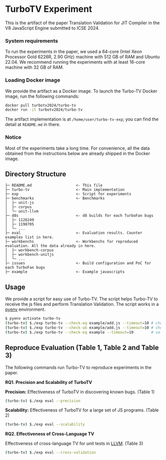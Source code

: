 # TurboTV Experiment

This is the artifact of the paper Translation Validation for JIT Compiler in the V8 JavaScript Engine submitted to ICSE 2024.

### System requirements

To run the experiments in the paper, we used a 64-core (Intel Xeon Processor Gold 6226R, 2.90 GHz) machine
with 512 GB of RAM and Ubuntu 22.04. We recommend running the experiments with at least 16-core machine with 32 GB of RAM.

### Loading Docker image

We provide the artifact as a Docker image. To launch the Turbo-TV Docker image, run the following commands:

```bash
docker pull turbotv2024/turbo-tv
docker run -it turbotv2024/turbo-tv
```

The artifact implementation is at `/home/user/turbo-tv-exp`; you can find the detail at `README.md` in there.

### Notice

Most of the experiments take a long time. For convenience, all the data obtained from the instructions below are already shipped
in the Docker image. 


## Directory Structure
```plaintext
├─ README.md                    <- This file
├─ turbo-tv                     <- Main implementation
├─ exp                          <- Script for experiments
├─ benchmarks                   <- Benchmarks
│  ├─ unit-js
│  ├─ corpus
│  └─ unit-llvm
├─ d8s                          <- d8 builds for each TurboFan bugs
│  ├─ 1126249
│  ├─ 1198705
│  └─ ...
├─ eval                         <- Evaluation results. Counter examples list in here.
├─ workbenchs                   <- Workbenchs for reproduced evaluation. All the data already in here.
│  ├─ workbench-corpus
│  ├─ workbench-unitjs
│  └─ ...
├─ issues                       <- Build configuration and PoC for each TurboFan bugs
├─ example                      <- Example javascripts
```

## Usage
We provide a script for easy use of Turbo-TV. The script helps Turbo-TV to receive the js files and perform Translation Validation. The script works in a [pyenv](https://github.com/pyenv/pyenv) environment.
```bash
$ pyenv activate turbo-tv
(turbo-tv) $./exp turbo-tv --check-eq example/add.js --timeout=10 # check EQ for one JS
(turbo-tv) $./exp turbo-tv --check-ub example/add.js --timeout=10 # check UB for one JS
(turbo-tv) $./exp turbo-tv --check-eq example --timeout=10        # validate JSs in the directory
```

## Reproduce Evaluation (Table 1, Table 2 and Table 3)
The following commands run Turbo-TV to reproduce experiments in the paper.

**RQ1. Precision and Scalability of TurboTV**

**Precision:** Effectiveness of TurboTV in discovering known bugs. (Table 1)
```bash
(turbo-tv) $./exp eval --precision
```

**Scalability:** Effectiveness of TurboTV for a large set of JS programs. (Table 2)
```bash
(turbo-tv) $./exp eval --scalability
```
**RQ2. Effectiveness of Cross-Language TV**

Effectiveness of cross-language TV for unit tests in [LLVM](https://github.com/llvm/llvm-project). (Table 3)
```bash
(turbo-tv) $./exp eval --cross-validation
```
